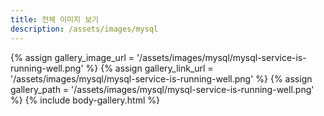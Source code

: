 ```yaml
---
title: 전체 이미지 보기
description: /assets/images/mysql
---
```




{% assign gallery_image_url = '/assets/images/mysql/mysql-service-is-running-well.png' %}
{% assign gallery_link_url = '/assets/images/mysql/mysql-service-is-running-well.png' %}
{% assign gallery_path = '/assets/images/mysql/mysql-service-is-running-well.png' %}
{% include body-gallery.html %}

